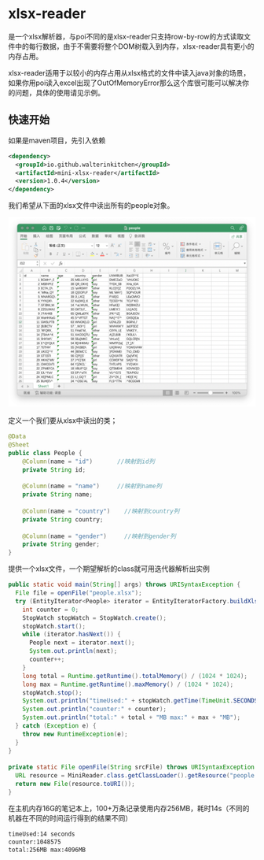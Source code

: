 # xlsx-reader

是一个xlsx解析器，与poi不同的是xlsx-reader只支持row-by-row的方式读取文件中的每行数据，由于不需要将整个DOM树载入到内存，xlsx-reader具有更小的内存占用。

xlsx-reader适用于以较小的内存占用从xlsx格式的文件中读入java对象的场景，如果你用poi读入excel出现了OutOfMemoryError那么这个库很可能可以解决你的问题，具体的使用请见示例。

## 快速开始

如果是maven项目，先引入依赖

```xml
<dependency>
  <groupId>io.github.walterinkitchen</groupId>
  <artifactId>mini-xlsx-reader</artifactId>
  <version>1.0.4</version>
</dependency>
```

我们希望从下面的xlsx文件中读出所有的people对象。

![image-20220913224718431](assets/image-20220913224718431.png)

定义一个我们要从xlsx中读出的类；

```java
@Data
@Sheet
public class People {
    @Column(name = "id")       //映射到id列
    private String id;

    @Column(name = "name")	   //映射到name列
    private String name;

    @Column(name = "country")	 //映射到country列
    private String country;

    @Column(name = "gender")	 //映射到gender列
    private String gender;
}
```

提供一个xlsx文件，一个期望解析的class就可用迭代器解析出实例

```java
public static void main(String[] args) throws URISyntaxException {
  File file = openFile("people.xlsx");
  try (EntityIterator<People> iterator = EntityIteratorFactory.buildXlsxEntityIterator(file, People.class)) {
    int counter = 0;
    StopWatch stopWatch = StopWatch.create();
    stopWatch.start();
    while (iterator.hasNext()) {
      People next = iterator.next();
      System.out.println(next);
      counter++;
    }
    long total = Runtime.getRuntime().totalMemory() / (1024 * 1024);
    long max = Runtime.getRuntime().maxMemory() / (1024 * 1024);
    stopWatch.stop();
    System.out.println("timeUsed:" + stopWatch.getTime(TimeUnit.SECONDS) + " seconds");
    System.out.println("counter:" + counter);
    System.out.println("total:" + total + "MB max:" + max + "MB");
  } catch (Exception e) {
    throw new RuntimeException(e);
  }
}

private static File openFile(String srcFile) throws URISyntaxException {
  URL resource = MiniReader.class.getClassLoader().getResource("people.xlsx");
  return new File(resource.toURI());
}
```

在主机内存16G的笔记本上，100+万条记录使用内存256MB，耗时14s（不同的机器在不同的时间运行得到的结果不同）

```shell
timeUsed:14 seconds
counter:1048575
total:256MB max:4096MB
```




